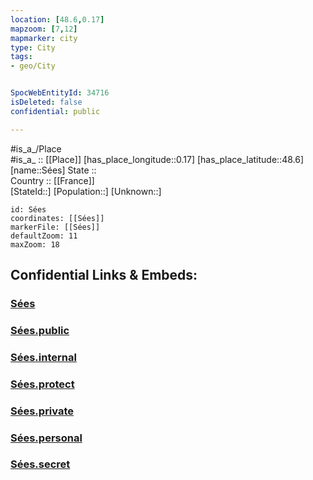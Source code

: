 ```yaml
---
location: [48.6,0.17] 
mapzoom: [7,12] 
mapmarker: city 
type: City
tags:
- geo/City


SpocWebEntityId: 34716
isDeleted: false
confidential: public

---
```

#is_a_/Place  
#is_a_ :: [[Place]] 
[has_place_longitude::0.17] 
[has_place_latitude::48.6] 
[name::Sées] 
State ::  
Country :: [[France]]  
[StateId::] 
[Population::] 
[Unknown::] 


```leaflet
id: Sées
coordinates: [[Sées]] 
markerFile: [[Sées]] 
defaultZoom: 11 
maxZoom: 18
```


## Confidential Links & Embeds: 

### [Sées](/_Standards/Earth/Continent/Europe/Europe~West/France/regions~France/Normandie/departments~Normandie/Orne/communes~Orne/Alençon/cities~Alençon/Sées.md) 

### [Sées.public](/_public/Earth/Continent/Europe/Europe~West/France/regions~France/Normandie/departments~Normandie/Orne/communes~Orne/Alençon/cities~Alençon/Sées.public.md) 

### [Sées.internal](/_internal/Earth/Continent/Europe/Europe~West/France/regions~France/Normandie/departments~Normandie/Orne/communes~Orne/Alençon/cities~Alençon/Sées.internal.md) 

### [Sées.protect](/_protect/Earth/Continent/Europe/Europe~West/France/regions~France/Normandie/departments~Normandie/Orne/communes~Orne/Alençon/cities~Alençon/Sées.protect.md) 

### [Sées.private](/_private/Earth/Continent/Europe/Europe~West/France/regions~France/Normandie/departments~Normandie/Orne/communes~Orne/Alençon/cities~Alençon/Sées.private.md) 

### [Sées.personal](/_personal/Earth/Continent/Europe/Europe~West/France/regions~France/Normandie/departments~Normandie/Orne/communes~Orne/Alençon/cities~Alençon/Sées.personal.md) 

### [Sées.secret](/_secret/Earth/Continent/Europe/Europe~West/France/regions~France/Normandie/departments~Normandie/Orne/communes~Orne/Alençon/cities~Alençon/Sées.secret.md)

